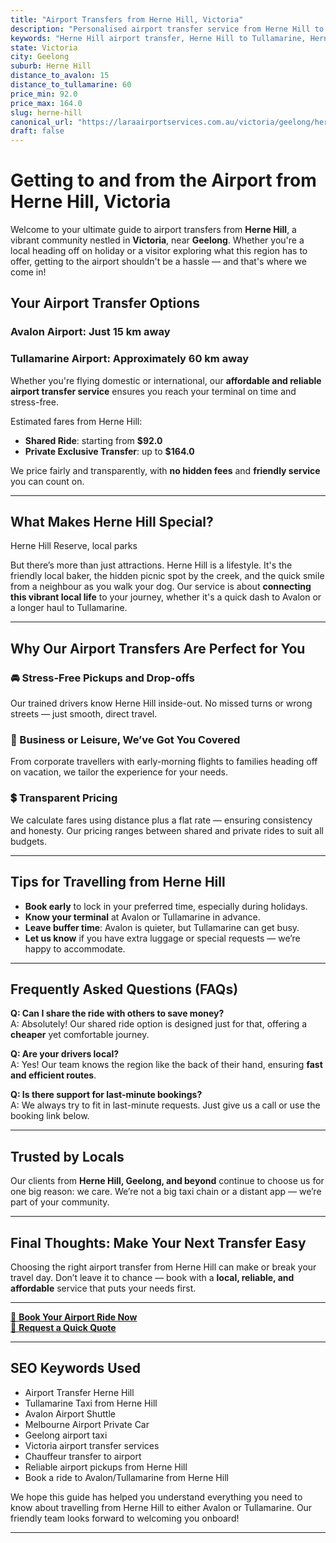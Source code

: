 ```yaml
---
title: "Airport Transfers from Herne Hill, Victoria"
description: "Personalised airport transfer service from Herne Hill to Avalon and Tullamarine airports. Enjoy a smooth, affordable ride with us!"
keywords: "Herne Hill airport transfer, Herne Hill to Tullamarine, Herne Hill to Avalon, airport taxi Herne Hill, private airport transfer Herne Hill, shared ride Herne Hill, Herne Hill transfers, airport shuttle Herne Hill, book Herne Hill airport taxi, affordable Herne Hill airport transfer, Herne Hill airport transfer service, airport transfer Geelong, airport transfer Melbourne, Melbourne airport taxi, airport transfers Victoria, Tullamarine airport shuttle, Avalon airport transfers, Melbourne private transfer, airport transport services Melbourne"
state: Victoria
city: Geelong
suburb: Herne Hill
distance_to_avalon: 15
distance_to_tullamarine: 60
price_min: 92.0
price_max: 164.0
slug: herne-hill
canonical_url: "https://laraairportservices.com.au/victoria/geelong/herne-hill/"
draft: false
---
```


# Getting to and from the Airport from Herne Hill, Victoria

Welcome to your ultimate guide to airport transfers from **Herne Hill**, a vibrant community nestled in **Victoria**, near **Geelong**. Whether you're a local heading off on holiday or a visitor exploring what this region has to offer, getting to the airport shouldn't be a hassle — and that's where we come in!

## Your Airport Transfer Options

### Avalon Airport: Just 15 km away  
### Tullamarine Airport: Approximately 60 km away

Whether you're flying domestic or international, our **affordable and reliable airport transfer service** ensures you reach your terminal on time and stress-free.

Estimated fares from Herne Hill:
- **Shared Ride**: starting from **$92.0**
- **Private Exclusive Transfer**: up to **$164.0**

We price fairly and transparently, with **no hidden fees** and **friendly service** you can count on.

---

## What Makes Herne Hill Special?

Herne Hill Reserve, local parks

But there’s more than just attractions. Herne Hill is a lifestyle. It's the friendly local baker, the hidden picnic spot by the creek, and the quick smile from a neighbour as you walk your dog. Our service is about **connecting this vibrant local life** to your journey, whether it's a quick dash to Avalon or a longer haul to Tullamarine.

---

## Why Our Airport Transfers Are Perfect for You

### 🚘 Stress-Free Pickups and Drop-offs
Our trained drivers know Herne Hill inside-out. No missed turns or wrong streets — just smooth, direct travel.

### 💼 Business or Leisure, We’ve Got You Covered
From corporate travellers with early-morning flights to families heading off on vacation, we tailor the experience for your needs.

### 💲 Transparent Pricing
We calculate fares using distance plus a flat rate — ensuring consistency and honesty. Our pricing ranges between shared and private rides to suit all budgets.

---

## Tips for Travelling from Herne Hill

- **Book early** to lock in your preferred time, especially during holidays.
- **Know your terminal** at Avalon or Tullamarine in advance.
- **Leave buffer time**: Avalon is quieter, but Tullamarine can get busy.
- **Let us know** if you have extra luggage or special requests — we’re happy to accommodate.

---

## Frequently Asked Questions (FAQs)

**Q: Can I share the ride with others to save money?**  
A: Absolutely! Our shared ride option is designed just for that, offering a **cheaper** yet comfortable journey.

**Q: Are your drivers local?**  
A: Yes! Our team knows the region like the back of their hand, ensuring **fast and efficient routes**.

**Q: Is there support for last-minute bookings?**  
A: We always try to fit in last-minute requests. Just give us a call or use the booking link below.

---

## Trusted by Locals

Our clients from **Herne Hill, Geelong, and beyond** continue to choose us for one big reason: we care. We’re not a big taxi chain or a distant app — we’re part of your community.

---

## Final Thoughts: Make Your Next Transfer Easy

Choosing the right airport transfer from Herne Hill can make or break your travel day. Don’t leave it to chance — book with a **local, reliable, and affordable** service that puts your needs first.

---

[📅 **Book Your Airport Ride Now**](https://laraairportservices.square.site/s/appointments)  
[📧 **Request a Quick Quote**](https://laraairportservices.square.site/contact-us)

---

## SEO Keywords Used
- Airport Transfer Herne Hill
- Tullamarine Taxi from Herne Hill
- Avalon Airport Shuttle
- Melbourne Airport Private Car
- Geelong airport taxi
- Victoria airport transfer services
- Chauffeur transfer to airport
- Reliable airport pickups from Herne Hill
- Book a ride to Avalon/Tullamarine from Herne Hill

We hope this guide has helped you understand everything you need to know about travelling from Herne Hill to either Avalon or Tullamarine. Our friendly team looks forward to welcoming you onboard!

---
